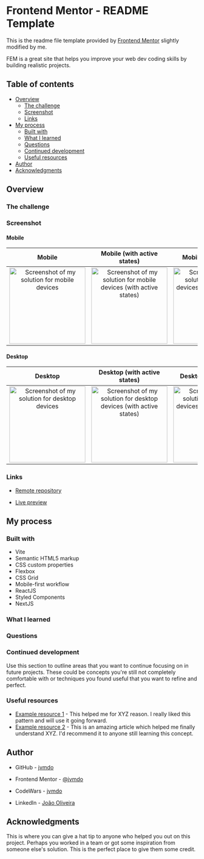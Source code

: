 # Frontend Mentor - README Template

This is the readme file template provided by
[Frontend Mentor](https://www.frontendmentor.io/) slightly modified by me.

FEM is a great site that helps you improve your web dev coding skills by building realistic projects.

## Table of contents

- [Overview](#overview)
  - [The challenge](#the-challenge)
  - [Screenshot](#screenshot)
  - [Links](#links)
- [My process](#my-process)
  - [Built with](#built-with)
  - [What I learned](#what-i-learned)
  - [Questions](#questions)
  - [Continued development](#continued-development)
  - [Useful resources](#useful-resources)
- [Author](#author)
- [Acknowledgments](#acknowledgments)

## Overview

### The challenge

### Screenshot

#### Mobile

| Mobile      | Mobile (with active states) | Mobile (something)     |
| :----:        |    :----:   |    :---:   |
| <img src="screenshots/mobile.jpeg" alt="Screenshot of my solution for mobile devices" width=200>      | <img src="screenshots/mobile.jpeg" alt="Screenshot of my solution for mobile devices (with active states)" width=200>       | <img src="screenshots/mobile.jpeg" alt="Screenshot of my solution for mobile devices (with something more)" width=200>   |

#### Desktop

| Desktop      | Desktop (with active states) | Desktop (something)     |
| :----:        |    :----:   |     :---:    |
| <img src="screenshots/desktop.jpeg" alt="Screenshot of my solution for desktop devices" width=200>      | <img src="screenshots/desktop.jpeg" alt="Screenshot of my solution for desktop devices (with active states)" width=200>       | <img src="screenshots/desktop.jpeg" alt="Screenshot of my solution for desktop devices (with something more)" width=200>   |

### Links

- [Remote repository]()

- [Live preview]()

## My process

### Built with

- Vite
- Semantic HTML5 markup
- CSS custom properties
- Flexbox
- CSS Grid
- Mobile-first workflow
- ReactJS
- Styled Components
- NextJS

### What I learned

### Questions

### Continued development

Use this section to outline areas that you want to continue focusing on in future projects. These could be concepts you're still not completely comfortable with or techniques you found useful that you want to refine and perfect.

### Useful resources

- [Example resource 1](https://www.example.com) - This helped me for XYZ reason. I really liked this pattern and will use it going forward.
- [Example resource 2](https://www.example.com) - This is an amazing article which helped me finally understand XYZ. I'd recommend it to anyone still learning this concept.

## Author

- GitHub - [jvmdo](https://github.com/jvmdo)

- Frontend Mentor - [@jvmdo](https://www.frontendmentor.io/profile/jvmdo)

- CodeWars - [jvmdo](https://www.codewars.com/users/jvmdo)

- LinkedIn - [João Oliveira](https://www.linkedin.com/in/de-oliveira-joao/)

## Acknowledgments

This is where you can give a hat tip to anyone who helped you out on this project. Perhaps you worked in a team or got some inspiration from someone else's solution. This is the perfect place to give them some credit.
